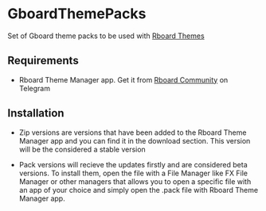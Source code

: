# GboardThemePacks
Set of Gboard theme packs to be used with [Rboard Themes](https://forum.xda-developers.com/t/module-rboard-themes-more-themes-for-gboard.3840354/)

## Requirements
- Rboard Theme Manager app. Get it from [Rboard Community](t.me/gboardthemes) on Telegram

## Installation

- Zip versions are versions that have been added to the Rboard Theme Manager app and you can find it in the download section. This version will be the considered a stable version

- Pack versions will recieve the updates firstly and are considered beta versions. To install them, open the file with a File Manager like FX File Manager or other managers that allows you to open a specific file with an app of your choice and simply open the .pack file with Rboard Theme Manager app.

